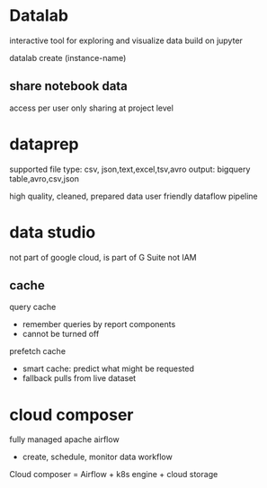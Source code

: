 # Datalab
interactive tool for exploring and visualize data
build on jupyter

datalab create (instance-name)

## share notebook data
access per user only
sharing at project level

# dataprep
supported file type: csv, json,text,excel,tsv,avro
output: bigquery table,avro,csv,json

high quality, cleaned, prepared data
user friendly dataflow pipeline

# data studio
not part of google cloud, is part of G Suite
not IAM 

## cache
query cache
- remember queries by report components
- cannot be turned off

prefetch cache
- smart cache: predict what might be requested
- fallback pulls from live dataset


# cloud composer
fully managed apache airflow
- create, schedule, monitor data workflow

Cloud composer = Airflow + k8s engine + cloud storage


